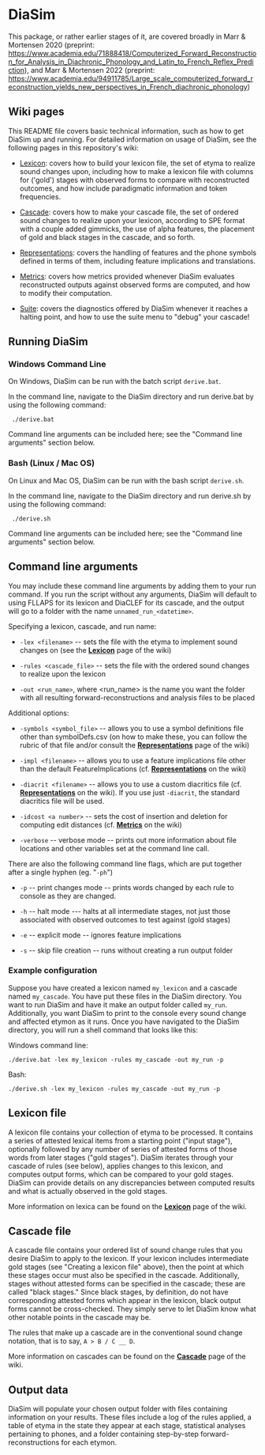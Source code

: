 # DiaSim

This package, or rather earlier stages of it, are covered broadly in Marr & Mortensen 2020 (preprint: <https://www.academia.edu/71888418/Computerized_Forward_Reconstruction_for_Analysis_in_Diachronic_Phonology_and_Latin_to_French_Reflex_Prediction>), and Marr & Mortensen 2022 (preprint: <https://www.academia.edu/94911785/Large_scale_computerized_forward_reconstruction_yields_new_perspectives_in_French_diachronic_phonology>)

## Wiki pages

This README file covers basic technical information, such as how to get DiaSim up and running. For detailed information on usage of DiaSim, see the following pages in this repository's wiki:

- [Lexicon](https://github.com/clmarr/DiaSim/wiki/Lexicon): covers how to build your lexicon file, the set of etyma to realize sound changes upon, including how to make a lexicon file with columns for ('gold') stages with observed forms to compare with reconstructed outcomes, and how include paradigmatic information and token frequencies.

- [Cascade](https://github.com/clmarr/DiaSim/wiki/Cascade): covers how to make your cascade file, the set of ordered sound changes to realize upon your lexicon, according to SPE format with a couple added gimmicks, the use of alpha features, the placement of gold and black stages in the cascade, and so forth.
  
- [Representations](https://github.com/clmarr/DiaSim/wiki/Representations): covers the handling of features and the phone symbols defined in terms of them, including feature implications and translations.

- [Metrics](https://github.com/clmarr/DiaSim/wiki/Metrics): covers how metrics provided whenever DiaSim evaluates reconstructed outputs against observed forms are computed, and how to modify their computation.

- [Suite](https://github.com/clmarr/DiaSim/wiki/Suite): covers the diagnostics offered by DiaSim whenever it reaches a halting point, and how to use the suite menu to "debug" your cascade!

## Running DiaSim

### Windows Command Line

On Windows, DiaSim can be run with the batch script `derive.bat`.

In the command line, navigate to the DiaSim directory and run derive.bat by using the following command:

```text
 ./derive.bat
```

Command line arguments can be included here; see the "Command line arguments" section below.

### Bash (Linux / Mac OS)

On Linux and Mac OS, DiaSim can be run with the bash script `derive.sh`.

In the command line, navigate to the DiaSim directory and run derive.sh by using the following command:

```text
 ./derive.sh
```

Command line arguments can be included here; see the "Command line arguments" section below.

## Command line arguments

You may include these command line arguments by adding them to your run command. If you run the script without any arguments, DiaSim will default to using FLLAPS for its lexicon and DiaCLEF for its cascade, and the output will go to a folder with the name `unnamed_run_<datetime>`.

Specifying a lexicon, cascade, and run name:

- `-lex <filename>` -- sets the file with the etyma to implement sound changes on (see the [**Lexicon**](https://github.com/clmarr/DiaSim/wiki/Lexicon) page of the wiki)
  
- `-rules <cascade_file>` -- sets the file with the ordered sound changes to realize upon the lexicon

- `-out <run_name>`, where <run_name> is the name you want the folder with all resulting forward-reconstructions and analysis files to be placed

Additional options:

- `-symbols <symbol_file>`  -- allows you to use a symbol definitions file other than symbolDefs.csv (on how to make these, you can follow the rubric of that file and/or consult the [**Representations**](https://github.com/clmarr/DiaSim/wiki/Representations) page of the wiki)
  
- `-impl <filename>` -- allows you to use a feature implications file other than the default FeatureImplications (cf. [**Representations**](https://github.com/clmarr/DiaSim/wiki/Representations) on the wiki)
  
- `-diacrit <filename>` -- allows you to use a custom diacritics file (cf. [**Representations**](https://github.com/clmarr/DiaSim/wiki/Representations) on the wiki). If you use just `-diacrit`, the standard diacritics file will be used. 
  
- `-idcost <a number>` -- sets the cost of insertion and deletion for computing edit distances (cf. [**Metrics**](https://github.com/clmarr/DiaSim/wiki/Metrics) on the wiki)

- `-verbose` -- verbose mode -- prints out more information about file locations and other variables set at the command line call.

There are also the following command line flags, which are put together after a single hyphen (eg. "`-ph`")
  
- `-p` -- print changes mode -- prints words changed by each rule to console as they are changed.
  
- `-h` -- halt mode --- halts at all intermediate stages, not just those associated with observed outcomes to test against (gold stages)
  
- `-e` -- explicit mode -- ignores feature implications

- `-s` -- skip file creation -- runs without creating a run output folder

### Example configuration

Suppose you have created a lexicon named `my_lexicon` and a cascade named `my_cascade`. You have put these files in the DiaSim directory. You want to run DiaSim and have it make an output folder called `my_run`. Additionally, you want DiaSim to print to the console every sound change and affected etymon as it runs. Once you have navigated to the DiaSim directory, you will run a shell command that looks like this:

Windows command line:

```text
./derive.bat -lex my_lexicon -rules my_cascade -out my_run -p
```

Bash:

```text
./derive.sh -lex my_lexicon -rules my_cascade -out my_run -p
```

## Lexicon file

A lexicon file contains your collection of etyma to be processed. It contains a series of attested lexical items from a starting point ("input stage"), optionally followed by any number of series of attested forms of those words from later stages ("gold stages"). DiaSim iterates through your cascade of rules (see below), applies changes to this lexicon, and computes output forms, which can be compared to your gold stages. DiaSim can provide details on any discrepancies between computed results and what is actually observed in the gold stages.

More information on lexica can be found on the [**Lexicon**](https://github.com/clmarr/DiaSim/wiki/Lexicon) page of the wiki.

## Cascade file

A cascade file contains your ordered list of sound change rules that you desire DiaSim to apply to the lexicon. If your lexicon includes intermediate gold stages (see "Creating a lexicon file" above), then the point at which these stages occur must also be specified in the cascade. Additionally, stages without attested forms can be specified in the cascade; these are called "black stages." Since black stages, by definition, do not have corresponding attested forms which appear in the lexicon, black output forms cannot be cross-checked. They simply serve to let DiaSim know what other notable points in the cascade may be.

The rules that make up a cascade are in the conventional sound change notation, that is to say, `A > B / C __ D`.

More information on cascades can be found on the [**Cascade**](https://github.com/clmarr/DiaSim/wiki/Cascade) page of the wiki.

## Output data

DiaSim will populate your chosen output folder with files containing information on your results. These files include a log of the rules applied, a table of etyma in the state they appear at each stage, statistical analyses pertaining to phones, and a folder containing step-by-step forward-reconstructions for each etymon.
